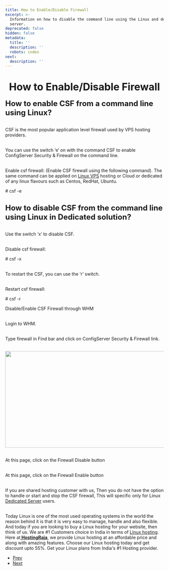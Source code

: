 ```yaml
---
title: How to Enable/Disable Firewall
excerpt: >-
  Information on how to disable the command line using the Linux and dedicated
  server.
deprecated: false
hidden: false
metadata:
  title: ''
  description: ''
  robots: index
next:
  description: ''
---
```

<div itemprop="articleBody">
    <h1 dir="ltr" style="text-align: center;"><span style="font-size: xx-large;"><strong>How to Enable/Disable Firewall</strong></span></h1>
    <p dir="ltr"><span style="font-size: x-large;"><strong>How to enable CSF from a command line using Linux?</strong></span></p>
    <p dir="ltr"><br />CSF is the most popular application level firewall used by VPS hosting providers.</p>
    <p dir="ltr"><br />You can use the switch ‘e‘ on with the command CSF to enable ConfigServer Security &amp; Firewall on the command line.</p>
    <p dir="ltr"><br />Enable csf firewall: (Enable CSF firewall using the following command). The same command can be applied on <a href="https://www.hostingraja.in/server/vps-servers/">Linux VPS</a> hosting or Cloud or dedicated of any linux flavours such as Centos, RedHat, Ubuntu.</p>
    <p dir="ltr"># csf -e</p>
    <p dir="ltr"><br /><span style="font-size: x-large;"><strong>How to disable CSF from the command line using Linux in Dedicated solution?</strong></span></p>
    <p dir="ltr"><br />Use the switch ‘x‘ to disable CSF.</p>
    <p dir="ltr"><br />Disable csf firewall:</p>
    <p dir="ltr"># csf -x</p>
    <p dir="ltr"><br />To restart the CSF, you can use the ‘r’ switch.</p>
    <p dir="ltr"><br />Restart csf firewall:</p>
    <p dir="ltr"># csf -r</p>
    <p dir="ltr">Disable/Enable CSF Firewall through WHM</p>
    <p dir="ltr"><br />Login to WHM.</p>
    <p dir="ltr"><br />Type firewall in Find bar and click on ConfigServer Security &amp; Firewall link.</p>
    <p dir="ltr"><br /><img style="display: block; margin-left: auto; margin-right: auto;" src="https://image.hostingraja.in/images/article/help/disable-firewall.png" width="598" height="307" border="0" /></p>
    <p dir="ltr"><br />At this page, click on the Firewall Disable button</p>
    <p dir="ltr"><br />At this page, click on the Firewall Enable button</p>
    <p dir="ltr"><br />If you are shared hosting customer with us, Then you do not have the option to handle or start and stop the CSF firewall, This will specific only for Linux <a href="https://www.hostingraja.in/server/dedicated-servers/" target="_blank" rel="noopener noreferrer">Dedicated Server</a> users.</p>
    <p dir="ltr"><br />Today Linux is one of the most used operating systems in the world the reason behind it is that it is very easy to manage, handle and also flexible. And today if you are looking to buy a Linux hosting for your website, then think of us. We are #1 Customers choice in India in terms of <a href="https://www.hostingraja.in/" target="_blank" rel="noopener noreferrer">Linux hosting</a>. Here at<a href="https://www.hostingraja.in/hosting/compare-hosting-plans/"><b> HostingRaja</b></a>, we provide Linux hosting at an affordable price and along with amazing features. Choose our Linux hosting today and get discount upto 55%. Get your Linux plans from India's #1 Hosting provider.</p>
    <div> </div>
</div>
<ul class="pager pagenav">
    <li class="previous"> <a class="hasTooltip" title="Domain hosting how to point domain with hosting" aria-label="Previous article: Domain hosting how to point domain with hosting" href="/how-tos/how-to-point-domain-with-host" rel="prev"> <span class="icon-chevron-left" aria-hidden="true"></span> <span aria-hidden="true">Prev</span> </a> </li>
    <li class="next"> <a class="hasTooltip" title="How to Install SSL for particular Domain" aria-label="Next article: How to Install SSL for particular Domain" href="/how-tos/how-to-install-ssl-for-particular-domain" rel="next"> <span aria-hidden="true">Next</span> <span class="icon-chevron-right" aria-hidden="true"></span> </a> </li>
</ul>